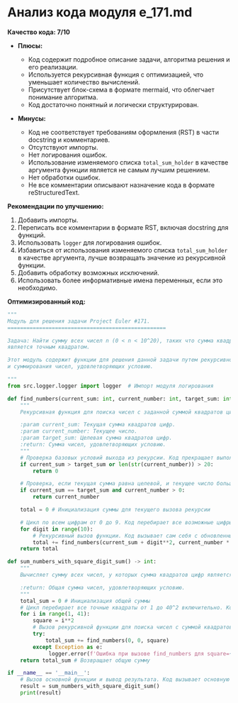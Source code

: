 # Анализ кода модуля e_171.md

**Качество кода: 7/10**

- **Плюсы:**
    - Код содержит подробное описание задачи, алгоритма решения и его реализации.
    - Используется рекурсивная функция с оптимизацией, что уменьшает количество вычислений.
    - Присутствует блок-схема в формате mermaid, что облегчает понимание алгоритма.
    - Код достаточно понятный и логически структурирован.

- **Минусы:**
    - Код не соответствует требованиям оформления (RST) в части docstring и комментариев.
    - Отсутствуют импорты.
    - Нет логирования ошибок.
    - Использование изменяемого списка `total_sum_holder` в качестве аргумента функции является не самым лучшим решением.
    - Нет обработки ошибок.
    - Не все комментарии описывают назначение кода в формате reStructuredText.

**Рекомендации по улучшению:**

1.  Добавить импорты.
2.  Переписать все комментарии в формате RST, включая docstring для функций.
3.  Использовать `logger` для логирования ошибок.
4.  Избавиться от использования изменяемого списка `total_sum_holder` в качестве аргумента, лучше возвращать значение из рекурсивной функции.
5.  Добавить обработку возможных исключений.
6.  Использовать более информативные имена переменных, если это необходимо.

**Оптимизированный код:**

```python
"""
Модуль для решения задачи Project Euler #171.
==================================================

Задача: Найти сумму всех чисел n (0 < n < 10^20), таких что сумма квадратов их цифр f(n)
является точным квадратом.

Этот модуль содержит функции для решения данной задачи путем рекурсивного поиска
и суммирования чисел, удовлетворяющих условию.

"""
from src.logger.logger import logger  # Импорт модуля логирования

def find_numbers(current_sum: int, current_number: int, target_sum: int) -> int:
    """
    Рекурсивная функция для поиска чисел с заданной суммой квадратов цифр.

    :param current_sum: Текущая сумма квадратов цифр.
    :param current_number: Текущее число.
    :param target_sum: Целевая сумма квадратов цифр.
    :return: Сумма чисел, удовлетворяющих условию.
    """
    # Проверка базовых условий выхода из рекурсии. Код прекращает выполнение рекурсии, если текущая сумма превышает целевую или если глубина рекурсии больше 20
    if current_sum > target_sum or len(str(current_number)) > 20:
        return 0

    # Проверка, если текущая сумма равна целевой, и текущее число больше 0, Код добавляет текущее число в общую сумму
    if current_sum == target_sum and current_number > 0:
        return current_number

    total = 0 # Инициализация суммы для текущего вызова рекурсии

    # Цикл по всем цифрам от 0 до 9. Код перебирает все возможные цифры для формирования новых чисел
    for digit in range(10):
        # Рекурсивный вызов функции. Код вызывает сам себя с обновленными параметрами
        total += find_numbers(current_sum + digit**2, current_number * 10 + digit, target_sum)
    return total

def sum_numbers_with_square_digit_sum() -> int:
    """
    Вычисляет сумму всех чисел, у которых сумма квадратов цифр является точным квадратом.

    :return: Общая сумма чисел, удовлетворяющих условию.
    """
    total_sum = 0 # Инициализация общей суммы
    # Цикл перебирает все точные квадраты от 1 до 40^2 включительно. Код перебирает все возможные квадраты, которые могут быть суммами квадратов цифр
    for i in range(1, 41):
        square = i**2
        # Вызов рекурсивной функции для поиска чисел с суммой квадратов цифр равной текущему квадрату. Код вызывает рекурсивную функцию для каждого квадрата
        try:
            total_sum += find_numbers(0, 0, square)
        except Exception as e:
             logger.error(f'Ошибка при вызове find_numbers для square={square}: {e}')
    return total_sum # Возвращает общую сумму

if __name__ == '__main__':
    # Вызов основной функции и вывод результата. Код вызывает основную функцию и выводит результат
    result = sum_numbers_with_square_digit_sum()
    print(result)
```